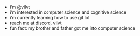 - i’m @vilvt
- i’m interested in computer science and cognitive science
- i’m currently learning how to use git lol
- reach me at discord, vilvt
- fun fact: my brother and father got me into computer science

<!---
vilvt/vilvt is a ✨ special ✨ repository because its `README.md` (this file) appears on your GitHub profile.
You can click the Preview link to take a look at your changes.
--->
